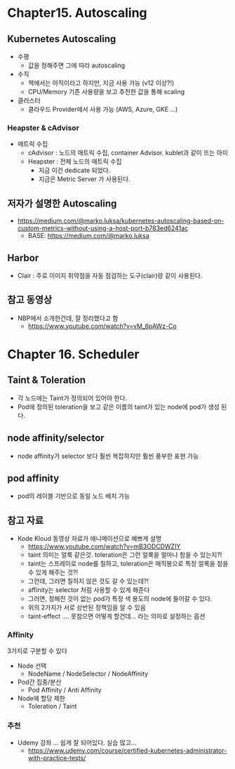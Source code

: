 # Chapter15. Autoscaling

## Kubernetes Autoscaling
- 수평
  - 값을 정해주면 그에 따라 autoscaling
- 수직
  - 책에서는 아직이라고 하지만, 지금 사용 가능 (v12 이상?!)
  - CPU/Memory 기존 사용량을 보고 추천한 값을 통해 scaling
- 클러스터
  - 클라우드 Provider에서 사용 가능 (AWS, Azure, GKE ...)

### Heapster & cAdvisor
- 매트릭 수집
  - cAdvisor : 노드의 매트릭 수집, container Advisor. kublet과 같이 뜨는 아이
  - Heapster : 전체 노드의 매트릭 수집
    - 지금 이건 dedicate 되었다.
    - 지금은 Metric Server 가 사용된다.

## 저자가 설명한 Autoscaling
- https://medium.com/@marko.luksa/kubernetes-autoscaling-based-on-custom-metrics-without-using-a-host-port-b783ed6241ac
  - BASE: https://medium.com/@marko.luksa

## Harbor
- Clair : 주로 이미지 취약점을 자동 점검하는 도구(clair)랑 같이 사용된다.

## 참고 동영상
- NBP에서 소개한건데, 잘 정리했다고 함
  - https://www.youtube.com/watch?v=vM_6pAWz-Co


# Chapter 16. Scheduler

## Taint & Toleration
- 각 노드에는 Taint가 정의되어 있어야 한다.
- Pod에 정의된 toleration을 보고 같은 이름의 taint가 있는 node에 pod가 생성 된다.

## node affinity/selector
- node affinity가 selector 보다 훨씬 복잡하지만 훨씬 풍부한 표현 가능

## pod affinity
- pod의 레이블 기반으로 동일 노드 배치 가능

## 참고 자료

- Kode Kloud 동영상 자료가 애니메이션으로 예쁘게 설명
  - https://www.youtube.com/watch?v=mB3ODCDWZIY
  - taint 의미는 얼룩 같은것. toleration은 그런 얼룩을 얼마나 참을 수 있는지?!
  - taint는 스프레이로 node를 칠하고, toleration은 매직봉으로 특정 얼룩을 참을 수 있게 해주는 것?!
  - 그런데, 그러면 칠하지 않은 것도 갈 수 있는데?!
  - affinity는 selector 처럼 사용할 수 있게 해준다
  - 그러면, 정해진 것이 없는 pod가 특정 색 용도의 node에 들어갈 수 있다.
  - 위의 2가지가 서로 상반된 정책임을 알 수 있음
  - taint-effect .... 못참으면 어떻게 할건데... 라는 의미로 설정하는 옵션


### Affinity
3가지로 구분할 수 있다
- Node 선택
  - NodeName / NodeSelector / NodeAffinity
- Pod간 집중/분산
  - Pod Affinity / Anti Affinity
- Node에 할당 제한
  - Toleration / Taint

### 추천
- Udemy 강좌 ...  쉽게 잘 되어있다. 실습 많고...
  - https://www.udemy.com/course/certified-kubernetes-administrator-with-practice-tests/
